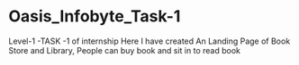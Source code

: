 # Oasis_Infobyte_Task-1
Level-1 -TASK -1 of internship
Here I have created An Landing Page of Book Store and Library,
People can buy book and sit in to read book

